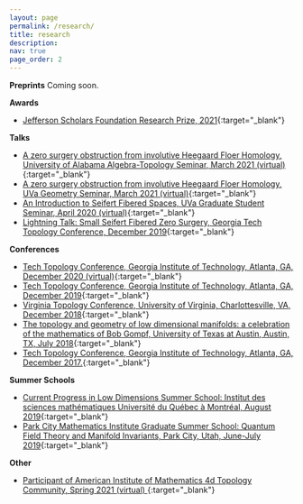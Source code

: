 ```yaml
---
layout: page
permalink: /research/
title: research
description:
nav: true
page_order: 2
---
```


**Preprints**
Coming soon. 

**Awards**
- [Jefferson Scholars Foundation Research Prize, 2021](https://www.jeffersonscholars.org){:target="_blank"}

**Talks**
- [A zero surgery obstruction from involutive Heegaard Floer Homology, University
 of Alabama Algebra-Topology Seminar, March 2021 (virtual)](https://btosun.people.ua.edu/seminars.html){:target="_blank"}
- [A zero surgery obstruction from involutive Heegaard Floer Homology, UVa
Geometry Seminar, March 2021 (virtual)](https://math.virginia.edu/seminars/geometry/2020-21/){:target="_blank"}
- [An Introduction to Seifert Fibered Spaces, UVa Graduate Student Seminar,
April 2020 (virtual)](https://math.virginia.edu/seminars/gradsem/2019-20/){:target="_blank"}
- [Lightning Talk: Small Seifert Fibered Zero Surgery, Georgia Tech Topology
Conference, December 2019](https://etnyre.math.gatech.edu/TechTopology/2019/schedule.html){:target="_blank"}

**Conferences**
- [Tech Topology Conference, Georgia Institute of Technology, Atlanta,
GA, December 2020 (virtual)](https://etnyre.math.gatech.edu/TechTopology/2020/){:target="_blank"}
- [Tech Topology Conference, Georgia Institute of Technology, Atlanta, GA,
December 2019](https://etnyre.math.gatech.edu/TechTopology/2019/index.html){:target="_blank"}
- [Virginia Topology Conference, University of Virginia, Charlottesville, VA,
December 2018](https://math.virginia.edu/geomtop/conferences/){:target="_blank"}
- [The topology and geometry of low dimensional manifolds: a celebration of the
mathematics of Bob Gompf, University of Texas at Austin, Austin, TX, July 2018](https://web.ma.utexas.edu/conferences/gompf/?){:target="_blank"}
- [Tech Topology Conference, Georgia Institute of Technology, Atlanta, GA,
December 2017.](https://etnyre.math.gatech.edu/TechTopology/2017/index.html){:target="_blank"}

**Summer Schools**
- [Current Progress in Low Dimensions Summer School: Institut des sciences
mathématiques Université du Québec à Montréal, August 2019](http://ism.uqam.ca/Low-dimensions/en/index.html){:target="_blank"}
- [Park City Mathematics Institute Graduate Summer School: Quantum Field Theory
and Manifold Invariants, Park City, Utah, June-July 2019](https://www.ias.edu/pcmi/gss2019){:target="_blank"}

**Other**
- [Participant of American Institute of Mathematics 4d Topology Community,
Spring 2021 (virtual) ](https://aimath.org/programs/researchcommunities/4dtopology/){:target="_blank"}
